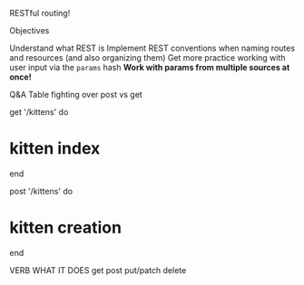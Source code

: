RESTful routing!

Objectives

Understand what REST is
Implement REST conventions when naming routes and resources (and also organizing them)
Get more practice working with user input via the `params` hash
**Work with params from multiple sources at once!**

Q&A
Table fighting over post vs get

get '/kittens' do
  # kitten index
end

post '/kittens' do
  # kitten creation
end

VERB          WHAT IT DOES
get
post
put/patch
delete

